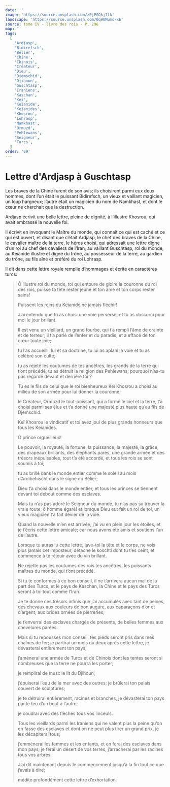 ```yaml
---
date: ''
image: 'https://source.unsplash.com/zPjPGQkj7tk'
landscape: 'https://source.unsplash.com/0q90Mumo-xE'
source: tome IV - livre des rois - P. 296
map: ''
tags:
  [
    'Ardjasp',
    'Bidirefsch',
    'Bélier',
    'Chine',
    'Chinois',
    'Créateur',
    'Dieu',
    'Djemschid',
    'Djihoun',
    'Guschtasp',
    'Iraniens',
    'Kaschan',
    'Keï',
    'Keïanide',
    'Keïanides',
    'Khosrou',
    'Lohrasp',
    'Namkhast',
    'Ormuzd',
    'Pehlewans',
    'Seigneur',
    'Turcs',
  ]
order: '09'
---
```


# Lettre d'Ardjasp à Guschtasp

Les braves de la Chine furent de son avis; ils choisirent parmi eux deux hommes, dont l’un était le puissant Bidirefsch, un vieux et vaillant magicien, un loup hargneux; l’autre était un magicien du nom de Namkhast, et dont le cœur ne cherchait que la destruction.

Ardjasp écrivit une belle lettre, pleine de dignité, à l’illustre Khosrou, qui avait embrassé la nouvelle foi.

Il écrivit en invoquant le Maître du monde, qui connaît ce qui est caché et ce qui est ouvert, et disant que c’était Ardjasp, le chef des braves de la Chine, le cavalier maître de la terre, le héros choisi, qui adressait une lettre digne d’un roi au chef des cavaliers de l’Iran, au vaillant Guschtasp, roi du monde, au Keïanide illustre et digne du trône, au possesseur de la terre, au gardien du trône, au fils aîné et préféré du roi Lohrasp.

Il dit dans cette lettre royale remplie d’hommages et écrite en caractères turcs:

> Ô illustre roi du monde, toi qui entoure de gloire la couronne du roi des rois, puisse ta tête rester jeune et ton âme et ton corps rester sains!
>
> Puissent les reins du Keïanide ne jamais fléchir!
>
> J’ai entendu que tu as choisi une voie perverse, et tu as obscurci pour moi le jour brillant.
>
> Il est venu un vieillard, un grand fourbe, qui t’a rempli l’âme de crainte et de terreur; il t’a parlé de l’enfer et du paradis, et a effacé de ton cœur toute joie;
>
> tu l’as accueilli, lui et sa doctrine, tu lui as aplani la voie et tu as célébré son culte;
>
> tu as rejeté les coutumes de tes ancêtres, les grands de la terre qui t’ont précédé, tu as détruit la religion des Pehlewans; pourquoi n’as-tu pas regardé devant et derrière toi ?
>
> Tu es le fils de celui que le roi bienheureux Keï Khosrou a choisi au milieu de son armée pour lui donner la couronne;
>
> le Créateur, Ormuzd le tout-puissant, qui a formé le ciel et la terre, t’a choisi parmi ses élus et t’a donné une majesté plus haute qu’au fils de Djemschid.
>
> Keï Khosrou le vindicatif et toi avez joui de plus grands honneurs que tous les Keïanides.
>
> Ô prince orgueilleux!
>
> Le pouvoir, la royauté, la fortune, la puissance, la majesté, la grâce, des drapeaux brillants, des éléphants parés, une grande armée et des trésors inépuisables, tout t’a été accordé, et tous les rois se sont soumis à toi;
>
> tu as brillé dans le monde entier comme le soleil au mois d’Ardibehischt dans le signe du Bélier;
>
> Dieu t’a choisi dans le monde entier, et tous les princes se tiennent devant toi debout comme des esclaves.
>
> Mais tu n’as pas adoré le Seigneur du monde,
> tu n’as pas su trouver la vraie route, ô homme égaré! et lorsque Dieu eut fait un roi de toi, un vieux magicien t’a fait dévier de la voie.
>
> Quand la nouvelle m’en est arrivée, j’ai vu en plein jour les étoiles, et je t’écris cette lettre amicale; car nous avons été amis et soutiens l’un de l’autre.
>
> Lorsque tu auras lu cette lettre, lave-toi la tête et le corps, ne vois plus jamais cet imposteur, détache le koschti dont tu t’es ceint, et commence à te réjouir avec du vin brillant.
>
> Ne rejette pas les coutumes des rois tes ancêtres, les puissants maîtres du monde, qui t’ont précédé.
>
> Si tu te conformes à ce bon conseil, il ne t’arrivera aucun mal de la part des Turcs, et le pays de Kaschan, la Chine et le pays des Turcs seront à toi tout comme l’Iran.
>
> Je te donne ces trésors infinis que j’ai accumulés avec tant de peines, des chevaux aux couleurs de bon augure, aux caparaçons d’or et d’argent, aux brides ornées de pierreries;
>
> je t’enverrai des esclaves chargés de présents, de belles femmes aux chevelures parées.
>
> Mais si tu repousses mon conseil, tes pieds seront pris dans mes chaînes de fer; je partirai un mois ou deux après cette lettre, je dévasterai entièrement ton pays;
>
> j’amènerai une armée de Turcs et de Chinois dont les tentes seront si nombreuses que la terre ne pourra les porter;
>
> je remplirai de musc le lit du Djihoun;
>
> j’épuiserai l’eau de la mer avec des outres; je brûlerai ton palais couvert de sculptures;
>
> je te détruirai entièrement, racines et branches, je dévasterai ton pays par le feu d’un bout à l’autre;
>
> je coudrai avec des flèches tous vos linceuls.
>
> Tous les vieillards parmi les Iraniens qui ne valent plus la peine qu’on en fasse des esclaves et dont on ne peut plus tirer un grand prix, je les décapiterai tous;
>
> j’emmènerai les femmes et les enfants, et en ferai des esclaves dans mon pays; je ferai un désert de vos terres, j’arracherai par les racines tous vos arbres.
>
> J’ai dit maintenant depuis le commencement jusqu’à la fin tout ce que j’avais à dire;
>
> médite profondément cette lettre d’exhortation.

